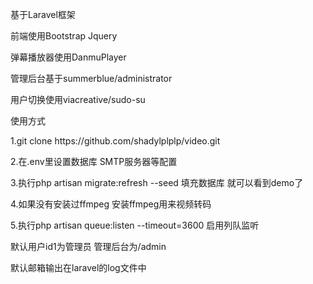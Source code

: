 <p>基于Laravel框架</p>
<p>前端使用Bootstrap Jquery</p>
<p>弹幕播放器使用DanmuPlayer</p>
<p>管理后台基于summerblue/administrator</p>
<p>用户切换使用viacreative/sudo-su</p>


<p>使用方式</p>
<p>1.git clone https://github.com/shadylplplp/video.git</p>
<p>2.在.env里设置数据库 SMTP服务器等配置</p>
<p>3.执行php artisan migrate:refresh --seed 填充数据库 就可以看到demo了</p>
<p>4.如果没有安装过ffmpeg 安装ffmpeg用来视频转码</p>
<p>5.执行php artisan queue:listen --timeout=3600 启用列队监听</p>

<p>默认用户id1为管理员 管理后台为/admin</p>
<p>默认邮箱输出在laravel的log文件中</p>
